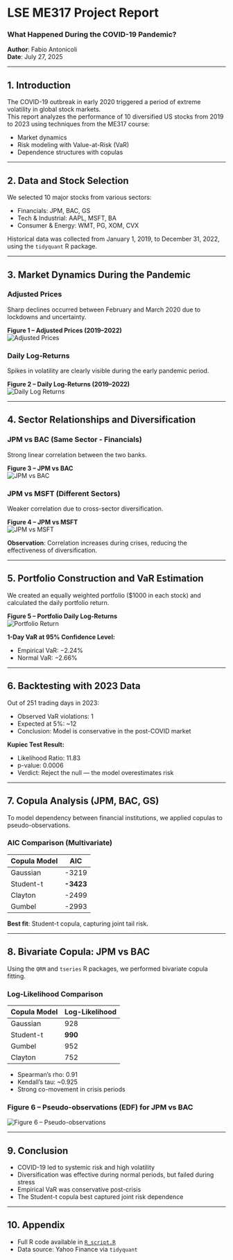 # LSE ME317 Project Report  
### What Happened During the COVID-19 Pandemic?

**Author**: Fabio Antonicoli  
**Date**: July 27, 2025  

---

## 1. Introduction

The COVID-19 outbreak in early 2020 triggered a period of extreme volatility in global stock markets.  
This report analyzes the performance of 10 diversified US stocks from 2019 to 2023 using techniques from the ME317 course:

- Market dynamics  
- Risk modeling with Value-at-Risk (VaR)  
- Dependence structures with copulas  

---

## 2. Data and Stock Selection

We selected 10 major stocks from various sectors:

- Financials: JPM, BAC, GS  
- Tech & Industrial: AAPL, MSFT, BA  
- Consumer & Energy: WMT, PG, XOM, CVX  

Historical data was collected from January 1, 2019, to December 31, 2022, using the `tidyquant` R package.

---

## 3. Market Dynamics During the Pandemic

### Adjusted Prices  
Sharp declines occurred between February and March 2020 due to lockdowns and uncertainty.

**Figure 1 – Adjusted Prices (2019–2022)**  
![Adjusted Prices](images/adjusted_prices.png)

### Daily Log-Returns  
Spikes in volatility are clearly visible during the early pandemic period.

**Figure 2 – Daily Log-Returns (2019–2022)**  
![Daily Log Returns](images/daily_log_returns.png)

---

## 4. Sector Relationships and Diversification

### JPM vs BAC (Same Sector - Financials)  
Strong linear correlation between the two banks.

**Figure 3 – JPM vs BAC**  
![JPM vs BAC](images/jpm_vs_bac.png)

### JPM vs MSFT (Different Sectors)  
Weaker correlation due to cross-sector diversification.

**Figure 4 – JPM vs MSFT**  
![JPM vs MSFT](images/jpm_vs_msft.png)

**Observation**: Correlation increases during crises, reducing the effectiveness of diversification.

---

## 5. Portfolio Construction and VaR Estimation

We created an equally weighted portfolio ($1000 in each stock) and calculated the daily portfolio return.

**Figure 5 – Portfolio Daily Log-Returns**  
![Portfolio Return](images/portfolio_return.png)

**1-Day VaR at 95% Confidence Level:**

- Empirical VaR: −2.24%  
- Normal VaR: −2.66%

---

## 6. Backtesting with 2023 Data

Out of 251 trading days in 2023:

- Observed VaR violations: 1  
- Expected at 5%: ~12  
- Conclusion: Model is conservative in the post-COVID market

**Kupiec Test Result:**

- Likelihood Ratio: 11.83  
- p-value: 0.0006  
- Verdict: Reject the null — the model overestimates risk

---

## 7. Copula Analysis (JPM, BAC, GS)

To model dependency between financial institutions, we applied copulas to pseudo-observations.

### AIC Comparison (Multivariate)

| Copula Model | AIC     |
|--------------|---------|
| Gaussian     | -3219   |
| Student-t    | **-3423** |
| Clayton      | -2499   |
| Gumbel       | -2993   |

**Best fit**: Student-t copula, capturing joint tail risk.

---

## 8. Bivariate Copula: JPM vs BAC

Using the `QRM` and `tseries` R packages, we performed bivariate copula fitting.

### Log-Likelihood Comparison

| Copula Model | Log-Likelihood |
|--------------|----------------|
| Gaussian     | 928            |
| Student-t    | **990**        |
| Gumbel       | 952            |
| Clayton      | 752            |

- Spearman’s rho: 0.91  
- Kendall’s tau: ~0.925  
- Strong co-movement in crisis periods

### Figure 6 – Pseudo-observations (EDF) for JPM vs BAC  
![Figure 6 – Pseudo-observations](images/pseudo_observations.png)

---

## 9. Conclusion

- COVID-19 led to systemic risk and high volatility  
- Diversification was effective during normal periods, but failed during stress  
- Empirical VaR was conservative post-crisis  
- The Student-t copula best captured joint risk dependence

---

## 10. Appendix

- Full R code available in [`R_script.R`](R_script.R)  
- Data source: Yahoo Finance via `tidyquant`  
